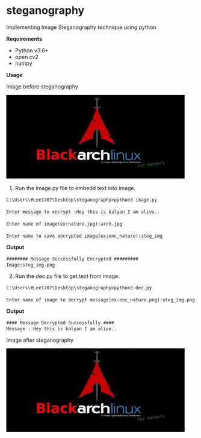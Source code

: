 # steganography
Implementing Image Steganography technique using python 

**Requirements**
* Python v3.6+
* open cv2
* numpy

**Usage**

Image before steganography

![Input](https://github.com/Kalyan-1707/steganography/blob/master/arch.jpeg)

1. Run the image.py file to embedd text into image.

```
C:\Users\#Lee1707\Desktop\steganography>python3 image.py

Enter message to encrypt :Hey this is kalyan I am alive..

Enter name of image(ex:nature.jpg):arch.jpg

Enter name to save encrypted image(ex:enc_nature):steg_img
```

**Output**
```
######## Message Successfully Encrypted #########
Image:steg_img.png

```

2. Run the dec.py file to get text from image.

```
C:\Users\#Lee1707\Desktop\steganography>python3 dec.py

Enter name of image to decrypt message(ex:enc_nature.png):steg_img.png

```

**Output**
```
#### Message Decrypted Successfully ####
Message : Hey this is kalyan I am alive..
```

Image after steganography

![Input](https://github.com/Kalyan-1707/steganography/blob/master/output.png)
